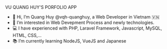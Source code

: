 VU QUANG HUY'S PORFOLIO APP

- 👋 Hi, I’m Quang Huy @vqh-quanghuy, a Web Developer in Vietnam 🇻🇳
- 👀 I’m interested in Web Devepment Process and newly technologies.
- 💻 I have experienced with PHP, Laravel Framework, Javascript, MySQL, HTML, CSS,...
- 📚 I’m currently learning NodeJS, VueJS and Japanese